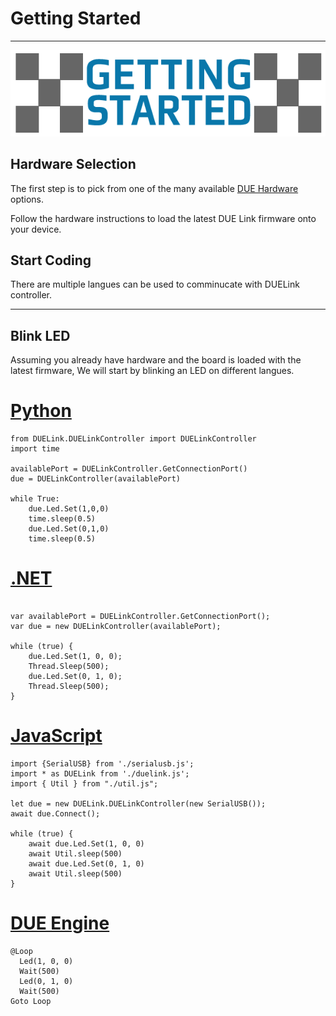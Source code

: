 ﻿# Getting Started

---

<div style="text-align: center;">

![Host Mode](./images/getting-started.png)

</div>

## Hardware Selection

The first step is to pick from one of the many available [DUE Hardware](../hardware/intro.md) options. 

Follow the hardware instructions to load the latest DUE Link firmware onto your device.

## Start Coding

There are multiple langues can be used to comminucate with DUELink controller.

---

## Blink LED

Assuming you already have hardware and the board is loaded with the latest firmware, We will start by blinking an LED on different langues.

# [Python](#tab/python)

```
from DUELink.DUELinkController import DUELinkController
import time

availablePort = DUELinkController.GetConnectionPort()
due = DUELinkController(availablePort)

while True:
    due.Led.Set(1,0,0)
    time.sleep(0.5)
    due.Led.Set(0,1,0)
    time.sleep(0.5)
```

# [.NET](#tab/net)
```

var availablePort = DUELinkController.GetConnectionPort();
var due = new DUELinkController(availablePort);
 
while (true) {
	due.Led.Set(1, 0, 0);
	Thread.Sleep(500);
	due.Led.Set(0, 1, 0);
	Thread.Sleep(500);
}
```

# [JavaScript](#tab/javascript)

```
import {SerialUSB} from './serialusb.js';
import * as DUELink from './duelink.js';
import { Util } from "./util.js";

let due = new DUELink.DUELinkController(new SerialUSB());
await due.Connect();

while (true) {
	await due.Led.Set(1, 0, 0)
	await Util.sleep(500)
	await due.Led.Set(0, 1, 0)
	await Util.sleep(500)
}

```

# [DUE Engine](#tab/dueengine)

```
@Loop
  Led(1, 0, 0)
  Wait(500)
  Led(0, 1, 0)
  Wait(500)
Goto Loop
```
